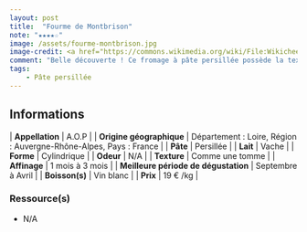 ```yaml
---
layout: post
title:  "Fourme de Montbrison"
note: "★★★★☆"
image: /assets/fourme-montbrison.jpg
image-credit: <a href="https://commons.wikimedia.org/wiki/File:Wikicheese_-_Fourme_de_Montbrison_-_20151024_-_012.jpg">Thesupermat</a>, <a href="https://creativecommons.org/licenses/by-sa/4.0">CC BY-SA 4.0</a>, via Wikimedia Commons
comment: "Belle découverte ! Ce fromage à pâte persillée possède la texture d’une tomme. Le mélange est harmonieux et change. On retrouve ce goût persillé, semblable à la fourme d’Ambert mais adoucit."
tags:
    - Pâte persillée
---
```


## Informations

| **Appellation** | A.O.P |
| **Origine géographique** | Département : Loire, Région : Auvergne-Rhône-Alpes, Pays : France   |
| **Pâte** | Persillée |
| **Lait** | Vache |
| **Forme** | Cylindrique |
| **Odeur** | N/A |
| **Texture** | Comme une tomme |
| **Affinage** | 1 mois à 3 mois |
| **Meilleure période de dégustation** | Septembre à Avril |
| **Boisson(s)** | Vin blanc |
| **Prix** | 19 € /kg |

### Ressource(s)
* N/A